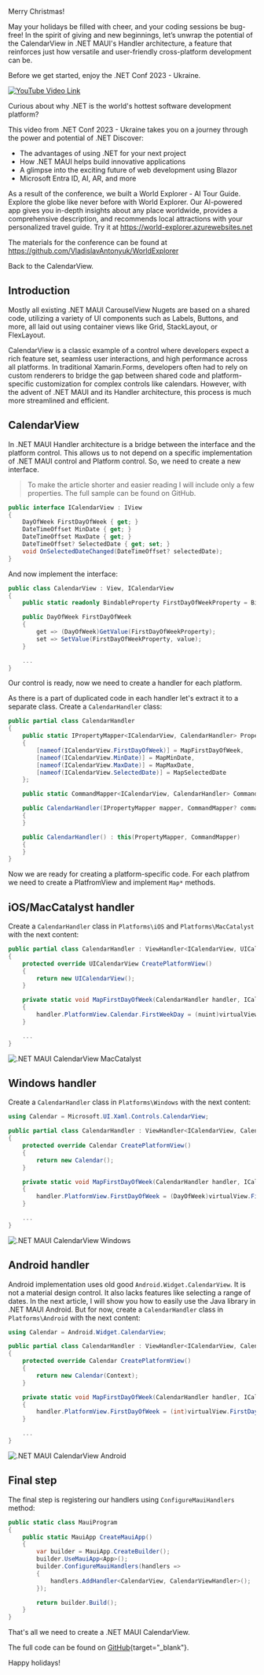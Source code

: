 Merry Christmas!

May your holidays be filled with cheer, and your coding sessions be bug-free! In the spirit of giving and new beginnings, let’s unwrap the potential of the CalendarView in .NET MAUI's Handler architecture, a feature that reinforces just how versatile and user-friendly cross-platform development can be.

Before we get started, enjoy the .NET Conf 2023 - Ukraine.

[![YouTube Video Link](https://img.youtube.com/vi/sHVlg8Y6qlU/0.jpg)](https://www.youtube.com/watch?v=sHVlg8Y6qlU)

Curious about why .NET is the world's hottest software development platform?
 
This video from .NET Conf 2023 - Ukraine takes you on a journey through the power and potential of .NET Discover:
 
- The advantages of using .NET for your next project 
- How .NET MAUI helps build innovative applications 
- A glimpse into the exciting future of web development using Blazor 
- Microsoft Entra ID, AI, AR, and more
 
As a result of the conference, we built a World Explorer - AI Tour Guide. Explore the globe like never before with World Explorer. Our AI-powered app gives you in-depth insights about any place worldwide, provides a comprehensive description, and recommends local attractions with your personalized travel guide. Try it at https://world-explorer.azurewebsites.net
 
The materials for the conference can be found at https://github.com/VladislavAntonyuk/WorldExplorer

Back to the CalendarView.

## Introduction

Mostly all existing .NET MAUI CarouselView Nugets are based on a shared code, utilizing a variety of UI components such as Labels, Buttons, and more, all laid out using container views like Grid, StackLayout, or FlexLayout.

CalendarView is a classic example of a control where developers expect a rich feature set, seamless user interactions, and high performance across all platforms. In traditional Xamarin.Forms, developers often had to rely on custom renderers to bridge the gap between shared code and platform-specific customization for complex controls like calendars. However, with the advent of .NET MAUI and its Handler architecture, this process is much more streamlined and efficient.

## CalendarView

In .NET MAUI Handler architecture is a bridge between the interface and the platform control. This allows us to not depend on a specific implementation of .NET MAUI control and Platform control.
So, we need to create a new interface. 

> To make the article shorter and easier reading I will include only a few properties. The full sample can be found on GitHub.

```csharp
public interface ICalendarView : IView
{
	DayOfWeek FirstDayOfWeek { get; }
	DateTimeOffset MinDate { get; }
	DateTimeOffset MaxDate { get; }
	DateTimeOffset? SelectedDate { get; set; }
	void OnSelectedDateChanged(DateTimeOffset? selectedDate);
}
```

And now implement the interface:

```csharp
public class CalendarView : View, ICalendarView
{
	public static readonly BindableProperty FirstDayOfWeekProperty = BindableProperty.Create(nameof(FirstDayOfWeek), typeof(DayOfWeek), typeof(CalendarView), default(DayOfWeek));

	public DayOfWeek FirstDayOfWeek
	{
		get => (DayOfWeek)GetValue(FirstDayOfWeekProperty);
		set => SetValue(FirstDayOfWeekProperty, value);
	}

	...
}
```

Our control is ready, now we need to create a handler for each platform.

As there is a part of duplicated code in each handler let's extract it to a separate class. Create a `CalendarHandler` class:

```csharp
public partial class CalendarHandler
{
	public static IPropertyMapper<ICalendarView, CalendarHandler> PropertyMapper = new PropertyMapper<ICalendarView, CalendarHandler>(ViewMapper)
	{
		[nameof(ICalendarView.FirstDayOfWeek)] = MapFirstDayOfWeek,
		[nameof(ICalendarView.MinDate)] = MapMinDate,
		[nameof(ICalendarView.MaxDate)] = MapMaxDate,
		[nameof(ICalendarView.SelectedDate)] = MapSelectedDate
	};

	public static CommandMapper<ICalendarView, CalendarHandler> CommandMapper = new(ViewCommandMapper);

	public CalendarHandler(IPropertyMapper mapper, CommandMapper? commandMapper = null) : base(mapper, commandMapper)
	{
	}

	public CalendarHandler() : this(PropertyMapper, CommandMapper)
	{
	}
}
```

Now we are ready for creating a platform-specific code. For each platfrom we need to create a PlatfromView and implement `Map*` methods.

## iOS/MacCatalyst handler

Create a `CalendarHandler` class in `Platforms\iOS` and `Platforms\MacCatalyst` with the next content:

```csharp
public partial class CalendarHandler : ViewHandler<ICalendarView, UICalendarView>
{
	protected override UICalendarView CreatePlatformView()
	{
		return new UICalendarView();
	}

	private static void MapFirstDayOfWeek(CalendarHandler handler, ICalendarView virtualView)
	{
		handler.PlatformView.Calendar.FirstWeekDay = (nuint)virtualView.FirstDayOfWeek;
	}

	...
}
```

![.NET MAUI CalendarView MacCatalyst](https://ik.imagekit.io/VladislavAntonyuk/vladislavantonyuk/articles/49/maccatalyst.png)

## Windows handler

Create a `CalendarHandler` class in `Platforms\Windows` with the next content:

```csharp
using Calendar = Microsoft.UI.Xaml.Controls.CalendarView;

public partial class CalendarHandler : ViewHandler<ICalendarView, Calendar>
{
	protected override Calendar CreatePlatformView()
	{
		return new Calendar();
	}

	private static void MapFirstDayOfWeek(CalendarHandler handler, ICalendarView virtualView)
	{
		handler.PlatformView.FirstDayOfWeek = (DayOfWeek)virtualView.FirstDayOfWeek;
	}

	...
}
```

![.NET MAUI CalendarView Windows](https://ik.imagekit.io/VladislavAntonyuk/vladislavantonyuk/articles/49/windows.png)

## Android handler

Android implementation uses old good `Android.Widget.CalendarView`. It is not a material design control. It also lacks features like selecting a range of dates. In the next article, I will show you how to easily use the Java library in .NET MAUI Android. But for now, create a `CalendarHandler` class in `Platforms\Android` with the next content:

```csharp
using Calendar = Android.Widget.CalendarView;

public partial class CalendarHandler : ViewHandler<ICalendarView, Calendar>
{
	protected override Calendar CreatePlatformView()
	{
		return new Calendar(Context);
	}

	private static void MapFirstDayOfWeek(CalendarHandler handler, ICalendarView virtualView)
	{
		handler.PlatformView.FirstDayOfWeek = (int)virtualView.FirstDayOfWeek;
	}

	...
}
```

![.NET MAUI CalendarView Android](https://ik.imagekit.io/VladislavAntonyuk/vladislavantonyuk/articles/49/android.png)

## Final step

The final step is registering our handlers using `ConfigureMauiHandlers` method:

```csharp
public static class MauiProgram
{
	public static MauiApp CreateMauiApp()
	{
		var builder = MauiApp.CreateBuilder();
		builder.UseMauiApp<App>();
		builder.ConfigureMauiHandlers(handlers =>
		{
			handlers.AddHandler<CalendarView, CalendarViewHandler>();
		});

		return builder.Build();
	}
}
```

That's all we need to create a .NET MAUI CalendarView.

The full code can be found on [GitHub](https://github.com/VladislavAntonyuk/MauiSamples/tree/main/MauiBells){target="_blank"}.

Happy holidays!
